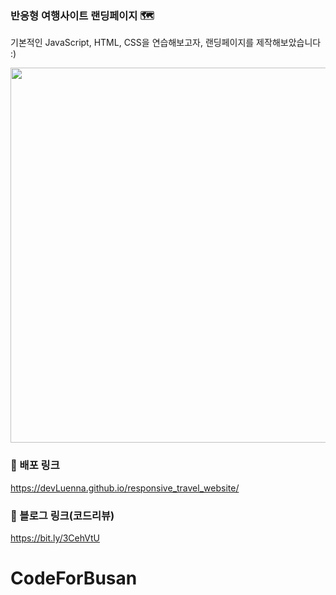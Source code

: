 ### 반응형 여행사이트 랜딩페이지 🗺  

기본적인 JavaScript, HTML, CSS을 연습해보고자, 랜딩페이지를 제작해보았습니다 :)


<img width="600" src="https://user-images.githubusercontent.com/83934037/138597606-6c290014-7ffc-42e8-a229-0f68ea0a1d7a.gif">




### 📎 배포 링크 
https://devLuenna.github.io/responsive_travel_website/

### 📎 블로그 링크(코드리뷰) 
https://bit.ly/3CehVtU

# CodeForBusan
